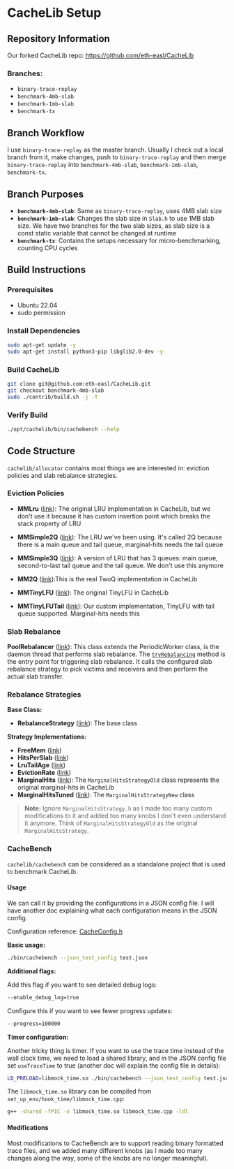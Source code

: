 # CacheLib Setup

## Repository Information

Our forked CacheLib repo: https://github.com/eth-easl/CacheLib

### Branches:
- `binary-trace-replay`
- `benchmark-4mb-slab`
- `benchmark-1mb-slab`
- `benchmark-tx`

## Branch Workflow

I use `binary-trace-replay` as the master branch. Usually I check out a local branch from it, make changes, push to `binary-trace-replay` and then merge `binary-trace-replay` into `benchmark-4mb-slab`, `benchmark-1mb-slab`, `benchmark-tx`.

## Branch Purposes

- **`benchmark-4mb-slab`**: Same as `binary-trace-replay`, uses 4MB slab size
- **`benchmark-1mb-slab`**: Changes the slab size in `Slab.h` to use 1MB slab size. We have two branches for the two slab sizes, as slab size is a const static variable that cannot be changed at runtime
- **`benchmark-tx`**: Contains the setups necessary for micro-benchmarking, counting CPU cycles

## Build Instructions

### Prerequisites
- Ubuntu 22.04
- sudo permission

### Install Dependencies
```bash
sudo apt-get update -y
sudo apt-get install python3-pip libglib2.0-dev -y
```

### Build CacheLib
```bash
git clone git@github.com:eth-easl/CacheLib.git
git checkout benchmark-4mb-slab
sudo ./contrib/build.sh -j -T
```

### Verify Build
```bash
./opt/cachelib/bin/cachebench --help
```

## Code Structure

`cachelib/allocator` contains most things we are interested in: eviction policies and slab rebalance strategies.

### Eviction Policies

- **MMLru** ([link](https://github.com/eth-easl/CacheLib/blob/benchmark-4mb-slab/cachelib/allocator/MMLru.h)): The original LRU implementation in CacheLib, but we don't use it because it has custom insertion point which breaks the stack property of LRU

- **MMSimple2Q** ([link](https://github.com/eth-easl/CacheLib/blob/benchmark-4mb-slab/cachelib/allocator/MMSimple2Q.h)): The LRU we've been using. It's called 2Q because there is a main queue and tail queue, marginal-hits needs the tail queue

- **MMSimple3Q** ([link](https://github.com/eth-easl/CacheLib/blob/benchmark-4mb-slab/cachelib/allocator/MMSimple3Q.h)): A version of LRU that has 3 queues: main queue, second-to-last tail queue and the tail queue. We don't use this anymore

- **MM2Q** ([link](https://github.com/eth-easl/CacheLib/blob/benchmark-4mb-slab/cachelib/allocator/MM2Q.h)):This is the real TwoQ implementation in CacheLib

- **MMTinyLFU** ([link](https://github.com/eth-easl/CacheLib/blob/benchmark-4mb-slab/cachelib/allocator/MMTinyLFU.h)): The original TinyLFU in CacheLib

- **MMTinyLFUTail** ([link](https://github.com/eth-easl/CacheLib/blob/benchmark-4mb-slab/cachelib/allocator/MMTinyLFUTail.h)): Our custom implementation, TinyLFU with tail queue supported. Marginal-hits needs this

### Slab Rebalance

**PoolRebalancer** ([link](https://github.com/eth-easl/CacheLib/blob/benchmark-4mb-slab/cachelib/allocator/PoolRebalancer.cpp)): This class extends the PeriodicWorker class, is the daemon thread that performs slab rebalance. The [`tryRebalancing`](https://github.com/eth-easl/CacheLib/blob/7bca76509beac8775db91ecba7c89129abbda02a/cachelib/allocator/PoolRebalancer.cpp#L149C7-L149C36) method is the entry point for triggering slab rebalance. It calls the configured slab rebalance strategy to pick victims and receivers and then perform the actual slab transfer.

### Rebalance Strategies

**Base Class:**
- **RebalanceStrategy** ([link](https://github.com/eth-easl/CacheLib/blob/benchmark-4mb-slab/cachelib/allocator/RebalanceStrategy.h)): The base class

**Strategy Implementations:**
- **FreeMem** ([link](https://github.com/eth-easl/CacheLib/blob/benchmark-4mb-slab/cachelib/allocator/FreeMemStrategy.h))
- **HitsPerSlab** ([link](https://github.com/eth-easl/CacheLib/blob/benchmark-4mb-slab/cachelib/allocator/HitsPerSlabStrategy.h))
- **LruTailAge** ([link](https://github.com/eth-easl/CacheLib/blob/benchmark-4mb-slab/cachelib/allocator/LruTailAgeStrategy.h))
- **EvictionRate** ([link](https://github.com/eth-easl/CacheLib/blob/benchmark-4mb-slab/cachelib/allocator/EvictionRateStrategy.h))
- **MarginalHits** ([link](https://github.com/eth-easl/CacheLib/blob/benchmark-4mb-slab/cachelib/allocator/MarginalHitsStrategyOld.h)): The `MarginalHitsStrategyOld` class represents the original marginal-hits in CacheLib
- **MarginalHitsTuned** ([link](https://github.com/eth-easl/CacheLib/blob/benchmark-4mb-slab/cachelib/allocator/MarginalHitsStrategyNew.h)): The `MarginalHitsStrategyNew` class

> **Note:** Ignore `MarginalHitsStrategy.h` as I made too many custom modifications to it and added too many knobs I don't even understand it anymore. Think of `MarginalHitsStrategyOld` as the original `MarginalHitsStrategy`.


### CacheBench

`cachelib/cachebench` can be considered as a standalone project that is used to benchmark CacheLib.

#### Usage

We can call it by providing the configurations in a JSON config file. I will have another doc explaining what each configuration means in the JSON config.

Configuration reference: [CacheConfig.h](https://github.com/eth-easl/CacheLib/blob/benchmark-4mb-slab/cachelib/cachebench/util/CacheConfig.h)

**Basic usage:**
```bash
./bin/cachebench --json_test_config test.json
```

**Additional flags:**

Add this flag if you want to see detailed debug logs:
```bash
--enable_debug_log=true
```

Configure this if you want to see fewer progress updates:
```bash
--progress=100000
```

**Timer configuration:**

Another tricky thing is timer. If you want to use the trace time instead of the wall clock time, we need to load a shared library, and in the JSON config file set `useTraceTime` to true (another doc will explain the config file in details):

```bash
LD_PRELOAD=libmock_time.so ./bin/cachebench --json_test_config test.json
```

The `libmock_time.so` library can be compiled from `set_up_env/hook_time/libmock_time.cpp`:
```bash
g++ -shared -fPIC -o libmock_time.so libmock_time.cpp -ldl
```

#### Modifications

Most modifications to CacheBench are to support reading binary formatted trace files, and we added many different knobs (as I made too many changes along the way, some of the knobs are no longer meaningful).

